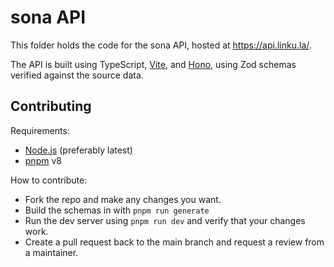 # sona API

This folder holds the code for the sona API, hosted at https://api.linku.la/.

The API is built using TypeScript, [Vite](https://vitejs.dev/), and [Hono](https://hono.dev/), using Zod schemas verified against the source data.

## Contributing

Requirements:

- [Node.js](https://nodejs.org/) (preferably latest)
- [pnpm](https://pnpm.io/) v8

How to contribute:

- Fork the repo and make any changes you want.
- Build the schemas in with `pnpm run generate`
- Run the dev server using `pnpm run dev` and verify that your changes work.
- Create a pull request back to the main branch and request a review from a maintainer.
